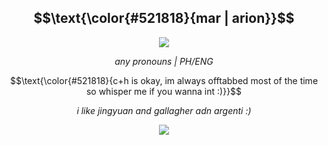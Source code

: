  </p>

<h2 align="center" >
 $$\text{\color{#521818}{mar | arion}}$$
</h2>

<p align="center">
<img src="https://wilardo.crd.co/assets/images/gallery21/6cfc0531.jpg?v=87117d4a"/>

<p align="center" >
  <em>any pronouns | PH/ENG </em>
 </p>
 
 <p align="center">
 $$\text{\color{#521818}{c+h is okay, im always offtabbed most of the time so whisper me if you wanna int :)}}$$
 </p>

<p align="center" >
  <em>i like jingyuan and gallagher adn argenti :)</em>
 </p>

<p align="center">
<img src="https://wilardo.crd.co/assets/images/gallery21/1d27222e.gif?v=87117d4a"/>
